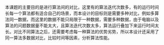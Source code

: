 本课题的主要目的是进行算法间的对比，这里有的算法迭代次数多，有的运行时间长每一个算法都有适合自己的场景，而本设计的目标则是需要多种对比，例如多算法同一数据，而这里的数据不能只局限于一种数据，需要多种数据，由于电脑以及算法的问题数据量不能太大，且算法迭代次数太多，算法运行叠加下来运行时间太长。对比不同算法之后，还需要考虑每一种算法的优势劣势，所以本设计还采用了同一算法多数据对比，比较时间等因素，分析算法性能。
